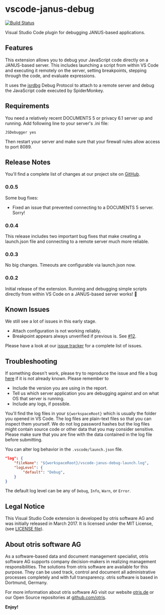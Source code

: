 # vscode-janus-debug

[![Build Status](https://travis-ci.org/otris/vscode-janus-debug.svg?branch=master)](https://travis-ci.org/otris/vscode-janus-debug)

Visual Studio Code plugin for debugging JANUS-based applications.

## Features

This extension allows you to debug your JavaScript code directly on a JANUS-based server. This includes launching a script from within VS Code and executing it remotely on the server, setting breakpoints, stepping through the code, and evaluate expressions.

It uses the [jsrdbg](https://github.com/swojtasiak/jsrdbg) Debug Protocol to attach to a remote server and debug the JavaScript code executed by SpiderMonkey.

## Requirements

You need a relatively recent DOCUMENTS 5 or privacy 6.1 server up and running. Add following line to your server's .ini file:

```
JSDebugger yes
```

Then restart your server and make sure that your firewall rules allow access to port 8089.

## Release Notes

You'll find a complete list of changes at our project site on [GitHub](https://github.com/otris/vscode-janus-debug).

### 0.0.5

Some bug fixes:

  - Fixed an issue that prevented connecting to a DOCUMENTS 5 server. Sorry!

### 0.0.4

This release includes two important bug fixes that make creating a launch.json file and connecting to a remote server much more reliable.

### 0.0.3

No big changes. Timeouts are configurable via launch.json now.

### 0.0.2

Initial release of the extension. Running and debugging simple scripts directly from within VS Code on a JANUS-based server works! 🎉

## Known Issues

We still see a lot of issues in this early stage.

* Attach configuration is not working reliably.
* Breakpoint appears always unverified if previous is. See [#12](https://github.com/otris/vscode-janus-debug/issues/12).

Please have a look at our [issue tracker](https://github.com/otris/vscode-janus-debug/issues) for a complete list of issues.

## Troubleshooting

If something doesn't work, please try to reproduce the issue and file a bug [here](https://github.com/otris/vscode-janus-debug/issues) if it is not already known. Please remember to

- Include the version you are using in the report.
- Tell us which server application you are debugging against and on what OS that server is running.
- Include any logs, if possible.

You'll find the log files in your `${workspaceRoot}` which is usually the folder you opened in VS Code. The log files are plain-text files so that you can inspect them yourself. We do not log password hashes but the log files might contain source code or other data that you may consider sensitive. Please make sure that you are fine with the data contained in the log file before submitting.

You can alter log behavior in the `.vscode/launch.json` file.

```json
"log": {
    "fileName": "${workspaceRoot}/vscode-janus-debug-launch.log",
    "logLevel": {
        "default": "Debug",
    }
}
```

The default log level can be any of `Debug`, `Info`, `Warn`, or `Error`.

## Legal Notice
This Visual Studio Code extension is developed by otris software AG and was initially released in March 2017. It is licensed under the MIT License, (see [LICENSE file](LICENSE)).

## About otris software AG
As a software-based data and document management specialist, otris software AG supports company decision-makers in realizing management responsibilities. The solutions from otris software are available for this purpose. They can be used track, control and document all administrative processes completely and with full transparency. otris software is based in Dortmund, Germany.

For more information about otris software AG visit our website [otris.de](https://www.otris.de/) or our Open Source repositories at [github.com/otris](https://github.com/otris).

**Enjoy!**
